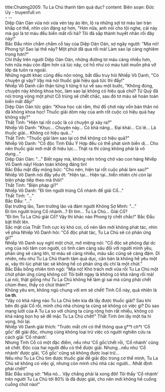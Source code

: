 title:Chương2005: Tu La Chủ thanh tâm quả dục?
content:
Biên soạn: Đức Uy - truyenfull.vn<br>- --<br>Diệp Oản Oản vừa nói vừa vén tay áo lên, lộ ra những sợi tơ máu lan tràn khắp cơ thể, nhìn còn đáng sợ hơn, "Hơn nữa, anh nói cho tôi nghe, cái này mà gọi là tơ máu đều biến mất rồi hả? Tôi đã sắp thành huyết nhân rồi đây này!"<br>Bắc Đẩu nhìn chằm chằm cổ tay của Diệp Oản Oản, sợ ngây người: "Mịa nó! Phong tỷ! Sao lại thế này? Một phút đã qua rồi mà! Làm sao lại càng nghiêm trọng hơn?"<br>Chỉ thấy trên người Diệp Oản Oản, những đường tơ máu càng nhiều hơn, hơn nữa màu còn đậm hơn cả lúc nãy, cơ hồ như có máu tươi muốn phá vỡ lớp da tuôn ra ngoài.<br>Những người khác cũng đều nôn nóng, bắt đầu truy hỏi Nhiếp Vô Danh, "Có chuyện gì vậy? Vậy mà nói thuốc giải hiệu quả tức thì đấy!"<br>Nhiếp Vô Danh cẩn thận từng li từng tí lui về sau một bước, "Không đúng, chuyện này không khoa học, làm sao lại không có hiệu quả chứ? Tử Quỷ đã nói trong vòng một phút Cổ trùng sẽ chết chắc, sau đó tơ máu sẽ hoàn toàn biến mất đấy!"<br>Diệp Oản Oản tức giận: "Khoa học cái rắm, thứ đồ chơi này vốn bản thân nó đã không khoa học! Thuốc giải dỏm này của anh rốt cuộc có hiệu quả hay không vậy?"<br>Thất Tinh: "Hiện tại rốt cuộc là có chuyện gì xảy ra?"<br>Nhiếp Vô Danh: "Khục... Chuyện này... Có khả năng... Đại khái... Có lẽ... Là thuốc giải... Không có hiệu quả..."<br>Thất Tinh: "Thuốc giải làm sao lại có thể không có hiệu quả?"<br>Nhiếp Vô Danh: "Cổ độc Tình Đầu Ý Hợp đều có thể phát sinh biến dị... Cho nên thuốc giải mới mất đi hiệu lực... Thật ra thì cũng không phải là vô dụng..."<br>Diệp Oản Oản: "..." Biết ngay mà, không nên trông chờ vào con hàng Nhiếp Vô Danh này! Hoàn toàn không đáng tin!<br>Bắc Đẩu mặt đầy mộng bức: "Cho nên, hiện tại rốt cuộc phải làm sao?"<br>Nhiếp Vô Danh nói đầy yếu ớt: "Hiện tại... Hiện tại...hiển nhiên chỉ còn lại biện pháp tiếp theo mà thôi!"<br>Thất Tinh: "Biện pháp gì?"<br>Nhiếp Vô Danh: "Đi tìm người trúng Cổ nhánh để giải Cổ..."<br>Thất Tinh: "..."<br>Bắc Đẩu: "..."<br>Đại trưởng lão, Tam trưởng lão và đám người Không Sợ Minh: "..."<br>Đi tìm người trúng Cổ nhánh...? Đi tìm... Tu La Chủ... Giải Cổ?<br>"Đi tìm Tu La Chủ giải Cổ? Vậy thì khác nào Phong tỷ chết chắc!" Bắc Đẩu bật thốt lên.<br>Sắc mặt của Thất Tinh cực kỳ khó coi, cố nén lắm mới không phát tác, nhìn về phía Nhiếp Vô Danh hỏi: "Cổ độc phát tác, Tu La Chủ sẽ có phản ứng gì?"<br>Nhiếp Vô Danh suy nghĩ một chút, mở miệng nói: "Cổ độc sẽ phóng đại d*c v*ng của nội tâm con người, có tình cảm càng sâu đối với người mình yêu, phản ứng sẽ càng lớn, tơ máu sẽ càng nhiều, màu sắc cũng sẽ càng đậm. Dĩ nhiên, nếu như Tu La Chủ thanh tâm quả dục, căn bản là không hề yêu một ai, vậy thì lúc phát tác sẽ không hề có phản ứng dù chỉ là một chút."<br>Bắc Đẩu bỗng nhiên tỉnh ngộ: "Mịa nó! Khó trách mới vừa rồi Tu La Chủ một chút phản ứng cũng không có! Tôi biết ngay là không có khả năng rồi mà! Lại nói, thật giống như Tu La Chủ không hề làm gì sai mà cũng phải chết chùm theo, thấy có chút thảm?"<br>Không yêu em, không ngủ chung với em sẽ chết! Tình Cổ này, quả nhiên là b**n th**.<br>"Vậy có khả năng nào Tu La Chủ bên kia đã lấy được thuốc giải? Sau khi bên đó giải Cổ rồi, minh chủ nhà chúng ta cũng sẽ không có việc gì? Dù sao mạng lưới của A Tu La so với chúng ta cũng rộng hơn rất nhiều, không có khả năng bọn họ sẽ để mặc Tu La Chủ chết!" Thất Tinh ôm lấy một tia hi vọng, hỏi lại.<br>Nhiếp Vô Danh giải thích: "Trước mắt chỉ có thể thông qua g**t ch*t ‘Cổ gốc’ để giải độc, nhưng cũng không loại trừ việc có người nghiên cứu ra cách giải ‘Cổ nhánh’.<br>Nhưng Tình Cổ có một đặc điểm, nếu như ‘Cổ gốc’chết rồi, ‘Cổ nhánh’ cũng sẽ chết. Độc của hai người đều có thể được giải. Nhưng...nếu như ‘Cổ nhánh’ được giải, ‘Cổ gốc’ cũng sẽ không được loại trừ...<br>Nếu như Tu La Chủ tìm được thuốc giải để giải độc trong cơ thể mình, Tu La Chủ sẽ không có việc gì, nhưng còn minh chủ nhà các người... Nhất định phải chết!"<br>Bắc Đẩu sửng sờ: "Mịa nó... Vậy chẳng phải là xong đời! Tôi thấy ‘Cổ nhánh’ trên người Tu La Chủ tới 80% là đã được giải, cho nên mới không hề cuống cuồng chút nào!"